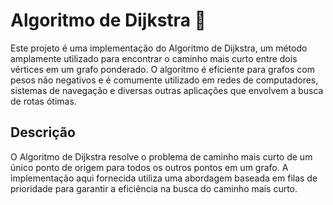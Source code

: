 # Algoritmo de Dijkstra  👾

Este projeto é uma implementação do Algoritmo de Dijkstra, um método amplamente utilizado para encontrar o caminho mais curto entre dois vértices em um grafo ponderado. O algoritmo é eficiente para grafos com pesos não negativos e é comumente utilizado em redes de computadores, sistemas de navegação e diversas outras aplicações que envolvem a busca de rotas ótimas.

## Descrição

O Algoritmo de Dijkstra resolve o problema de caminho mais curto de um único ponto de origem para todos os outros pontos em um grafo. A implementação aqui fornecida utiliza uma abordagem baseada em filas de prioridade para garantir a eficiência na busca do caminho mais curto.
